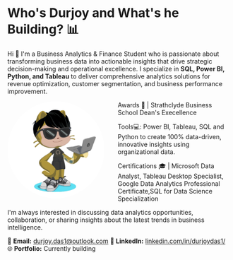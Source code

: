 # Who's Durjoy and What's he Building? 📊

Hi 👋 I'm a Business Analytics & Finance Student who is passionate about transforming business data into actionable insights that drive strategic decision-making and operational excellence. I specialize in **SQL, Power BI, Python, and Tableau** to deliver comprehensive analytics solutions for revenue optimization, customer segmentation, and business performance improvement.


<img align="left" src="https://github.com/durjoyliw/durjoyliw/blob/b7c5e2f3e4b1741fe7bfd37a7600ca8d8bdcb177/72977219.png" width="220px" height="220px" style="border-radius: 50%; margin-right: 30px; margin-bottom: 20px;"/>

Awards 🎉 | Strathclyde Business School Dean's Execellence 

Tools💻: Power BI, Tableau, SQL and Python to create 100% data-driven, innovative insights using organizational data.

Certifications 🎓 | Microsoft Data Analyst, Tableau Desktop Specialist, Google Data Analytics Professional Certificate,SQL for Data Science Specialization

I'm always interested in discussing data analytics opportunities, collaboration, or sharing insights about the latest trends in business intelligence.

📧 **Email:** durjoy.das1@outlook.com 
💼 **LinkedIn:** [linkedin.com/in/durjoydas1/](https://linkedin.com/in/durjoydas1/)  
🌐 **Portfolio:** Currently building
